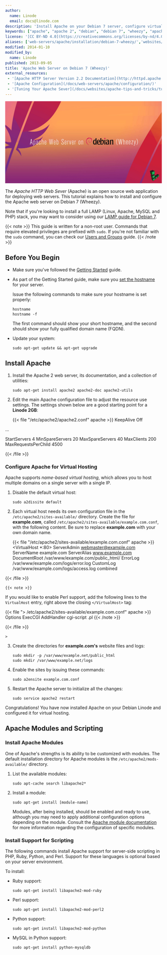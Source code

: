 ```yaml
---
author:
  name: Linode
  email: docs@linode.com
description: 'Install Apache on your Debian 7 server, configure virtual hosting, and set up module and scripting support.'
keywords: ["apache", "apache 2", "debian", "debian 7", "wheezy", "apache web server"]
license: '[CC BY-ND 4.0](https://creativecommons.org/licenses/by-nd/4.0)'
aliases: ['web-servers/apache/installation/debian-7-wheezy/','websites/apache/apache-2-web-server-on-debian-7-wheezy/','websites/apache/how-to-install-and-configure-the-apache-web-server-on-debian-7-wheezy/','websites/apache/apache-web-server-debian-7/']
modified: 2014-01-10
modified_by:
  name: Linode
published: 2013-09-05
title: 'Apache Web Server on Debian 7 (Wheezy)'
external_resources:
 - '[Apache HTTP Server Version 2.2 Documentation](http://httpd.apache.org/docs/2.2/)'
 - '[Apache Configuration](/docs/web-servers/apache/configuration/)'
 - '[Tuning Your Apache Sever](/docs/websites/apache-tips-and-tricks/tuning-your-apache-server)'
---
```


![Apache Web Server on Debian](Apache_Web_Server_on_Debian_7_Wheezy_smg.jpg)

The *Apache HTTP Web Sever* (Apache) is an open source web application for deploying web servers. This tutorial explains how to install and configure the Apache web server on Debian 7 (Wheezy).

Note that if you're looking to install a full LAMP (Linux, Apache, MySQL and PHP) stack, you may want to consider using our [LAMP guide for Debian 7](/docs/websites/lamp/lamp-server-on-debian-7-wheezy).

{{< note >}}
This guide is written for a non-root user. Commands that require elevated privileges are prefixed with `sudo`. If you're not familiar with the `sudo` command, you can check our [Users and Groups](/docs/tools-reference/linux-users-and-groups) guide.
{{< /note >}}

## Before You Begin

-   Make sure you've followed the [Getting Started](/docs/getting-started/) guide.
-   As part of the Getting Started guide, make sure you [set the hostname](/docs/getting-started#setting-the-hostname) for your server.

    Issue the following commands to make sure your hostname is set properly:

        hostname
        hostname -f

    The first command should show your short hostname, and the second should show your fully qualified domain name (FQDN).

-   Update your system:

        sudo apt-get update && apt-get upgrade

## Install Apache

1.  Install the Apache 2 web server, its documentation, and a collection of utilities:

        sudo apt-get install apache2 apache2-doc apache2-utils

3.  Edit the main Apache configuration file to adjust the resource use settings. The settings shown below are a good starting point for a **Linode 2GB**:

    {{< file "/etc/apache2/apache2.conf" apache >}}
KeepAlive Off

...

<IfModule mpm_prefork_module>
StartServers 4
MinSpareServers 20
MaxSpareServers 40
MaxClients 200
MaxRequestsPerChild 4500
</IfModule>

{{< /file >}}



### Configure Apache for Virtual Hosting

Apache supports *name-based virtual hosting*, which allows you to host multiple domains on a single server with a single IP.

1.  Disable the default virtual host:

        sudo a2dissite default

2.  Each virtual host needs its own configuration file in the `/etc/apache2/sites-available/` directory. Create the file for **example.com**, called `/etc/apache2/sites-available/example.com.conf`, with the following content. Be sure to replace **example.com** with your own domain name.

    {{< file "/etc/apache2/sites-available/example.com.conf" apache >}}
<VirtualHost *:80>
     ServerAdmin webmaster@example.com
     ServerName example.com
     ServerAlias www.example.com
     DocumentRoot /var/www/example.com/public_html/
     ErrorLog /var/www/example.com/logs/error.log
     CustomLog /var/www/example.com/logs/access.log combined
</VirtualHost>

{{< /file >}}


    {{< note >}}
If you would like to enable Perl support, add the following lines to the `VirtualHost` entry, right above the closing `</VirtualHost>` tag:

{{< file "> /etc/apache2/sites-available/example.com.conf" apache >}}
Options ExecCGI
AddHandler cgi-script .pl
{{< /note >}}

{{< /file >}}

    >

3.  Create the directories for **example.com's** website files and logs:

        sudo mkdir -p /var/www/example.net/public_html
        sudo mkdir /var/www/example.net/logs

6.  Enable the sites by issuing these commands:

        sudo a2ensite example.com.conf

7.  Restart the Apache server to initialize all the changes:

        sudo service apache2 restart

Congratulations! You have now installed Apache on your Debian Linode and configured it for virtual hosting.

## Apache Modules and Scripting

### Install Apache Modules

One of Apache's strengths is its ability to be customized with modules. The default installation directory for Apache modules is the `/etc/apache2/mods-available/` directory.

1.  List the available modules:

        sudo apt-cache search libapache2*

2.  Install a module:

        sudo apt-get install [module-name]

    Modules, after being installed, should be enabled and ready to use, although you may need to apply additional configuration options depending on the module. Consult the [Apache module documentation](http://httpd.apache.org/docs/2.0/mod/) for more information regarding the configuration of specific modules.


### Install Support for Scripting

The following commands install Apache support for server-side scripting in PHP, Ruby, Python, and Perl. Support for these languages is optional based on your server environment.

To install:

-   Ruby support:

        sudo apt-get install libapache2-mod-ruby

-   Perl support:

        sudo apt-get install libapache2-mod-perl2

-   Python support:

        sudo apt-get install libapache2-mod-python

-   MySQL in Python support:

        sudo apt-get install python-mysqldb
